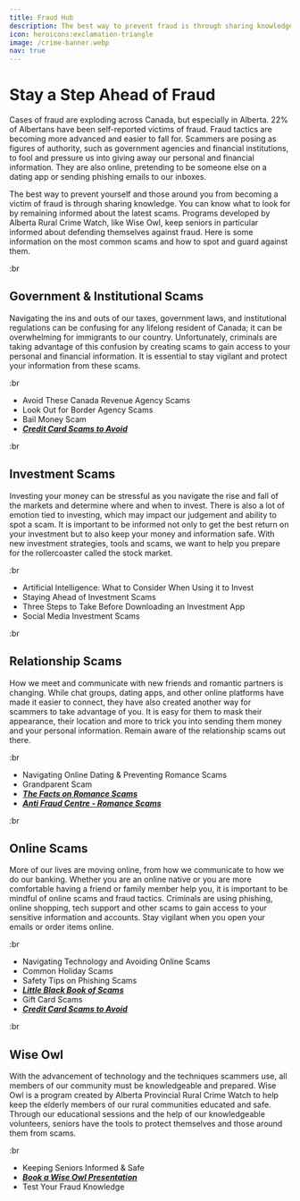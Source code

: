 ```yaml
---
title: Fraud Hub
description: The best way to prevent fraud is through sharing knowledge. We have created a hub of resources to prevent fraud & scams.
icon: heroicons:exclamation-triangle
image: /crime-banner.webp
nav: true
---
```


# Stay a Step Ahead of Fraud

Cases of fraud are exploding across Canada, but especially in Alberta. 22% of Albertans have been self-reported victims of fraud. Fraud tactics are becoming more advanced and easier to fall for.  Scammers are posing as figures of authority, such as government agencies and financial institutions, to fool and pressure us into giving away our personal and financial information. They are also online, pretending to be someone else on a dating app or sending phishing emails to our inboxes.

The best way to prevent yourself and those around you from becoming a victim of fraud is through sharing knowledge. You can know what to look for by remaining informed about the latest scams. Programs developed by Alberta Rural Crime Watch, like Wise Owl, keep seniors in particular informed about defending themselves against fraud. Here is some information on the most common scams and how to spot and guard against them.

:br

## Government & Institutional Scams

Navigating the ins and outs of our taxes, government laws, and institutional regulations can be confusing for any lifelong resident of Canada; it can be overwhelming for immigrants to our country. Unfortunately, criminals are taking advantage of this confusion by creating scams to gain access to your personal and financial information. It is essential to stay vigilant and protect your information from these scams.

:br

- Avoid These Canada Revenue Agency Scams
- Look Out for Border Agency Scams
- Bail Money Scam
- _**[Credit Card Scams to Avoid](https://upgradedpoints.com/credit-cards/30-credit-card-scams-to-avoid/)**_

:br

## Investment Scams

Investing your money can be stressful as you navigate the rise and fall of the markets and determine where and when to invest. There is also a lot of emotion tied to investing, which may impact our judgement and ability to spot a scam. It is important to be informed not only to get the best return on your investment but to also keep your money and information safe. With new investment strategies, tools and scams, we want to help you prepare for the rollercoaster called the stock market.

:br

- Artificial Intelligence: What to Consider When Using it to Invest
- Staying Ahead of Investment Scams
- Three Steps to Take Before Downloading an Investment App
- Social Media Investment Scams

:br

## Relationship Scams

How we meet and communicate with new friends and romantic partners is changing. While chat groups, dating apps, and other online platforms have made it easier to connect, they have also created another way for scammers to take advantage of you. It is easy for them to mask their appearance, their location and more to trick you into sending them money and your personal information. Remain aware of the relationship scams out there.

:br

- Navigating Online Dating & Preventing Romance Scams
- Grandparent Scam
- _**[The Facts on Romance Scams](https://www.rcmp-grc.gc.ca/en/gazette/just-the-facts-romance-scams)**_
- _**[Anti Fraud Centre - Romance Scams](https://antifraudcentre-centreantifraude.ca/scams-fraudes/romance-rencontre-eng.htm)**_

:br

## Online Scams

More of our lives are moving online, from how we communicate to how we do our banking. Whether you are an online native or you are more comfortable having a friend or family member help you, it is important to be mindful of online scams and fraud tactics. Criminals are using phishing, online shopping, tech support and other scams to gain access to your sensitive information and accounts. Stay vigilant when you open your emails or order items online.

:br

- Navigating Technology and Avoiding Online Scams
- Common Holiday Scams
- Safety Tips on Phishing Scams
- _**[Little Black Book of Scams](chrome-extension://efaidnbmnnnibpcajpcglclefindmkaj/https://www.ruralcrimewatch.ab.ca/application/files/3816/7535/2966/Little_Black_Book_of_Scams.pdf)**_
- Gift Card Scams
- _**[Credit Card Scams to Avoid](https://upgradedpoints.com/credit-cards/30-credit-card-scams-to-avoid/)**_

:br

## Wise Owl

With the advancement of technology and the techniques scammers use, all members of our community must be knowledgeable and prepared. Wise Owl is a program created by Alberta Provincial Rural Crime Watch to help keep the elderly members of our rural communities educated and safe. Through our educational sessions and the help of our knowledgeable volunteers, seniors have the tools to protect themselves and those around them from scams.

:br

- Keeping Seniors Informed & Safe
- _**[Book a Wise Owl Presentation](https://www.ruralcrimewatch.ab.ca/crime/fraud-prevention/wise-owl)**_
- Test Your Fraud Knowledge
